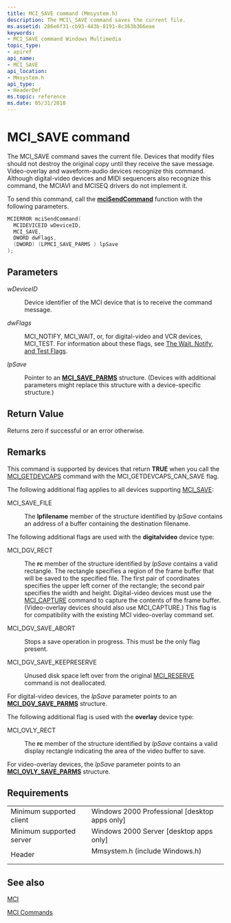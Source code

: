 ```yaml
---
title: MCI_SAVE command (Mmsystem.h)
description: The MCI\_SAVE command saves the current file.
ms.assetid: 286e6f31-cb93-443b-8191-8c363b366eae
keywords:
- MCI_SAVE command Windows Multimedia
topic_type:
- apiref
api_name:
- MCI_SAVE
api_location:
- Mmsystem.h
api_type:
- HeaderDef
ms.topic: reference
ms.date: 05/31/2018
---
```


# MCI\_SAVE command

The MCI\_SAVE command saves the current file. Devices that modify files should not destroy the original copy until they receive the save message. Video-overlay and waveform-audio devices recognize this command. Although digital-video devices and MIDI sequencers also recognize this command, the MCIAVI and MCISEQ drivers do not implement it.

To send this command, call the [**mciSendCommand**](/previous-versions//dd757160(v=vs.85)) function with the following parameters.


```C++
MCIERROR mciSendCommand(
  MCIDEVICEID wDeviceID, 
  MCI_SAVE, 
  DWORD dwFlags, 
  (DWORD) (LPMCI_SAVE_PARMS ) lpSave
);
```



## Parameters

<dl> <dt>

<span id="wDeviceID"></span><span id="wdeviceid"></span><span id="WDEVICEID"></span>*wDeviceID*
</dt> <dd>

Device identifier of the MCI device that is to receive the command message.

</dd> <dt>

<span id="dwFlags"></span><span id="dwflags"></span><span id="DWFLAGS"></span>*dwFlags*
</dt> <dd>

MCI\_NOTIFY, MCI\_WAIT, or, for digital-video and VCR devices, MCI\_TEST. For information about these flags, see [The Wait, Notify, and Test Flags](the-wait-notify-and-test-flags.md).

</dd> <dt>

<span id="lpSave"></span><span id="lpsave"></span><span id="LPSAVE"></span>*lpSave*
</dt> <dd>

Pointer to an [**MCI\_SAVE\_PARMS**](mci-save-parms.md) structure. (Devices with additional parameters might replace this structure with a device-specific structure.)

</dd> </dl>

## Return Value

Returns zero if successful or an error otherwise.

## Remarks

This command is supported by devices that return **TRUE** when you call the [MCI\_GETDEVCAPS](mci-getdevcaps.md) command with the MCI\_GETDEVCAPS\_CAN\_SAVE flag.

The following additional flag applies to all devices supporting [MCI\_SAVE](/windows):

<dl> <dt>

<span id="MCI_SAVE_FILE"></span><span id="mci_save_file"></span>MCI\_SAVE\_FILE
</dt> <dd>

The **lpfilename** member of the structure identified by *lpSave* contains an address of a buffer containing the destination filename.

</dd> </dl>

The following additional flags are used with the **digitalvideo** device type:

<dl> <dt>

<span id="MCI_DGV_RECT"></span><span id="mci_dgv_rect"></span>MCI\_DGV\_RECT
</dt> <dd>

The **rc** member of the structure identified by *lpSave* contains a valid rectangle. The rectangle specifies a region of the frame buffer that will be saved to the specified file. The first pair of coordinates specifies the upper left corner of the rectangle; the second pair specifies the width and height. Digital-video devices must use the [MCI\_CAPTURE](mci-capture.md) command to capture the contents of the frame buffer. (Video-overlay devices should also use MCI\_CAPTURE.) This flag is for compatibility with the existing MCI video-overlay command set.

</dd> <dt>

<span id="MCI_DGV_SAVE_ABORT"></span><span id="mci_dgv_save_abort"></span>MCI\_DGV\_SAVE\_ABORT
</dt> <dd>

Stops a save operation in progress. This must be the only flag present.

</dd> <dt>

<span id="MCI_DGV_SAVE_KEEPRESERVE"></span><span id="mci_dgv_save_keepreserve"></span>MCI\_DGV\_SAVE\_KEEPRESERVE
</dt> <dd>

Unused disk space left over from the original [MCI\_RESERVE](mci-reserve.md) command is not deallocated.

</dd> </dl>

For digital-video devices, the *lpSave* parameter points to an [**MCI\_DGV\_SAVE\_PARMS**](/windows/desktop/api/Digitalv/ns-digitalv-mci_dgv_save_parmsa) structure.

The following additional flag is used with the **overlay** device type:

<dl> <dt>

<span id="MCI_OVLY_RECT"></span><span id="mci_ovly_rect"></span>MCI\_OVLY\_RECT
</dt> <dd>

The **rc** member of the structure identified by *lpSave* contains a valid display rectangle indicating the area of the video buffer to save.

</dd> </dl>

For video-overlay devices, the *lpSave* parameter points to an [**MCI\_OVLY\_SAVE\_PARMS**](/previous-versions//dd743447(v=vs.85)) structure.

## Requirements



|                                     |                                                                                                           |
|-------------------------------------|-----------------------------------------------------------------------------------------------------------|
| Minimum supported client<br/> | Windows 2000 Professional \[desktop apps only\]<br/>                                                |
| Minimum supported server<br/> | Windows 2000 Server \[desktop apps only\]<br/>                                                      |
| Header<br/>                   | <dl> <dt>Mmsystem.h (include Windows.h)</dt> </dl> |



## See also

<dl> <dt>

[MCI](mci.md)
</dt> <dt>

[MCI Commands](mci-commands.md)
</dt> </dl>

 

